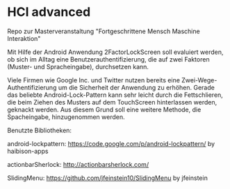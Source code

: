 HCI advanced
============

Repo zur Masterveranstaltung "Fortgeschrittene Mensch Maschine Interaktion"

Mit Hilfe der Android Anwendung 2FactorLockScreen soll evaluiert werden, ob sich im Alltag eine Benutzerauthentifizierung, die auf zwei Faktoren (Muster- und Spracheingabe), durchsetzen kann.

Viele Firmen wie Google Inc. und Twitter nutzen bereits eine Zwei-Wege-Authentifizierung um die Sicherheit der Anwendung zu erhöhen. Gerade das beliebte Android-Lock-Pattern kann sehr leicht durch die Fettschlieren, die beim Ziehen des Musters auf dem TouchScreen hinterlassen werden, geknackt werden. Aus diesem Grund soll eine weitere Methode, die Spacheingabe, hinzugenommen werden.

Benutzte Bibliotheken:

android-lockpattern: https://code.google.com/p/android-lockpattern/ by haibison-apps

actionbarSherlock: http://actionbarsherlock.com/

SlidingMenu: https://github.com/jfeinstein10/SlidingMenu by jfeinstein
